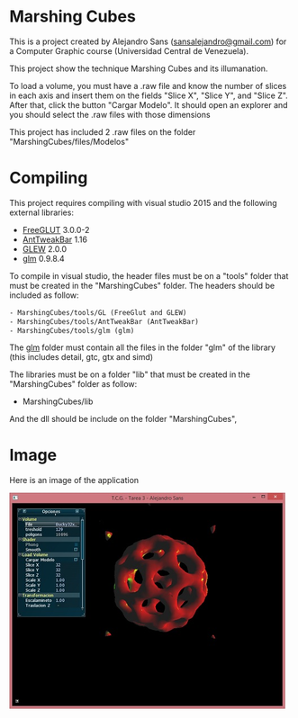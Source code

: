 # Marshing Cubes
This is a project created by Alejandro Sans (sansalejandro@gmail.com) for a Computer Graphic course (Universidad Central de Venezuela). 

This project show the technique Marshing Cubes and its illumanation.

To load a volume, you must have a .raw file and know the number of slices in each axis and insert them on the fields "Slice X", "Slice Y", and "Slice Z". After that, click the button "Cargar Modelo". It should open an explorer and you should select the .raw files with those dimensions

This project has included 2 .raw files on the folder "MarshingCubes/files/Modelos"
# Compiling

This project requires compiling with visual studio 2015 and the following external libraries:

* [FreeGLUT] 3.0.0-2
* [AntTweakBar] 1.16
* [GLEW] 2.0.0
* [glm] 0.9.8.4

To compile in visual studio, the header files must be on a "tools" folder that must be created in the "MarshingCubes" folder. The headers should be included as follow:

    - MarshingCubes/tools/GL (FreeGlut and GLEW)
    - MarshingCubes/tools/AntTweakBar (AntTweakBar)
    - MarshingCubes/tools/glm (glm)
    
The [glm] folder must contain all the files in the folder "glm" of the library (this includes detail, gtc, gtx and simd)

The libraries must be on a folder "lib" that must be created in the "MarshingCubes" folder as follow:
- MarshingCubes/lib

And the dll should be include on the folder "MarshingCubes",

# Image

Here is an image of the application

![alt tag](./Screenshot/MarshingCubes.jpg)



   [video]: <https://vimeo.com/37664294>
   [SDL]: <https://www.libsdl.org/>
   [SDL_mixer]: <https://www.libsdl.org/projects/SDL_mixer/>
   [FreeGLUT]: <http://freeglut.sourceforge.net/>
   [FreeImage]: <http://freeimage.sourceforge.net/>
   [AntTweakBar]: <http://anttweakbar.sourceforge.net/doc/>
   [GLEW]: <http://glew.sourceforge.net/>
   [glm]: <http://glm.g-truc.net/0.9.8/index.html>
